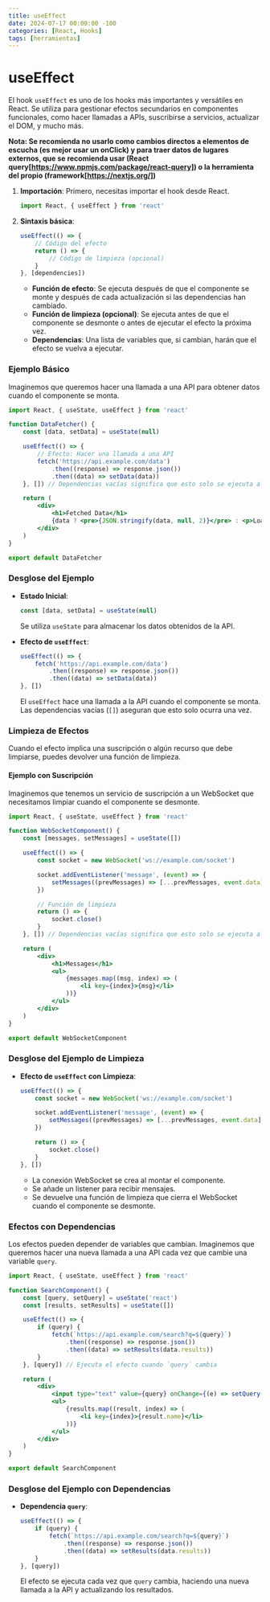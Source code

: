 ```yaml
---
title: useEffect
date: 2024-07-17 00:00:00 -100
categories: [React, Hooks]
tags: [herramientas]
---
```


# useEffect

El hook `useEffect` es uno de los hooks más importantes y versátiles en React. Se utiliza para gestionar efectos secundarios en componentes funcionales, como hacer llamadas a APIs, suscribirse a servicios, actualizar el DOM, y mucho más.

**Nota: Se recomienda no usarlo como cambios directos a elementos de escucha (es mejor usar un onClick) y para traer datos de lugares externos, que se recomienda usar (React query[https://www.npmjs.com/package/react-query]) o la herramienta del propio (framework[https://nextjs.org/])**

1. **Importación**: Primero, necesitas importar el hook desde React.

    ```jsx
    import React, { useEffect } from 'react'
    ```

2. **Sintaxis básica**:
    ```jsx
    useEffect(() => {
        // Código del efecto
        return () => {
            // Código de limpieza (opcional)
        }
    }, [dependencies])
    ```
    - **Función de efecto**: Se ejecuta después de que el componente se monte y después de cada actualización si las dependencias han cambiado.
    - **Función de limpieza (opcional)**: Se ejecuta antes de que el componente se desmonte o antes de ejecutar el efecto la próxima vez.
    - **Dependencias**: Una lista de variables que, si cambian, harán que el efecto se vuelva a ejecutar.

### Ejemplo Básico

Imaginemos que queremos hacer una llamada a una API para obtener datos cuando el componente se monta.

```jsx
import React, { useState, useEffect } from 'react'

function DataFetcher() {
    const [data, setData] = useState(null)

    useEffect(() => {
        // Efecto: Hacer una llamada a una API
        fetch('https://api.example.com/data')
            .then((response) => response.json())
            .then((data) => setData(data))
    }, []) // Dependencias vacías significa que esto solo se ejecuta al montar

    return (
        <div>
            <h1>Fetched Data</h1>
            {data ? <pre>{JSON.stringify(data, null, 2)}</pre> : <p>Loading...</p>}
        </div>
    )
}

export default DataFetcher
```

### Desglose del Ejemplo

-   **Estado Inicial**:

    ```jsx
    const [data, setData] = useState(null)
    ```

    Se utiliza `useState` para almacenar los datos obtenidos de la API.

-   **Efecto de `useEffect`**:
    ```jsx
    useEffect(() => {
        fetch('https://api.example.com/data')
            .then((response) => response.json())
            .then((data) => setData(data))
    }, [])
    ```
    El `useEffect` hace una llamada a la API cuando el componente se monta. Las dependencias vacías (`[]`) aseguran que esto solo ocurra una vez.

### Limpieza de Efectos

Cuando el efecto implica una suscripción o algún recurso que debe limpiarse, puedes devolver una función de limpieza.

#### Ejemplo con Suscripción

Imaginemos que tenemos un servicio de suscripción a un WebSocket que necesitamos limpiar cuando el componente se desmonte.

```jsx
import React, { useState, useEffect } from 'react'

function WebSocketComponent() {
    const [messages, setMessages] = useState([])

    useEffect(() => {
        const socket = new WebSocket('ws://example.com/socket')

        socket.addEventListener('message', (event) => {
            setMessages((prevMessages) => [...prevMessages, event.data])
        })

        // Función de limpieza
        return () => {
            socket.close()
        }
    }, []) // Dependencias vacías significa que esto solo se ejecuta al montar

    return (
        <div>
            <h1>Messages</h1>
            <ul>
                {messages.map((msg, index) => (
                    <li key={index}>{msg}</li>
                ))}
            </ul>
        </div>
    )
}

export default WebSocketComponent
```

### Desglose del Ejemplo de Limpieza

-   **Efecto de `useEffect` con Limpieza**:

    ```jsx
    useEffect(() => {
        const socket = new WebSocket('ws://example.com/socket')

        socket.addEventListener('message', (event) => {
            setMessages((prevMessages) => [...prevMessages, event.data])
        })

        return () => {
            socket.close()
        }
    }, [])
    ```

    -   La conexión WebSocket se crea al montar el componente.
    -   Se añade un listener para recibir mensajes.
    -   Se devuelve una función de limpieza que cierra el WebSocket cuando el componente se desmonte.

### Efectos con Dependencias

Los efectos pueden depender de variables que cambian. Imaginemos que queremos hacer una nueva llamada a una API cada vez que cambie una variable `query`.

```jsx
import React, { useState, useEffect } from 'react'

function SearchComponent() {
    const [query, setQuery] = useState('react')
    const [results, setResults] = useState([])

    useEffect(() => {
        if (query) {
            fetch(`https://api.example.com/search?q=${query}`)
                .then((response) => response.json())
                .then((data) => setResults(data.results))
        }
    }, [query]) // Ejecuta el efecto cuando `query` cambia

    return (
        <div>
            <input type="text" value={query} onChange={(e) => setQuery(e.target.value)} />
            <ul>
                {results.map((result, index) => (
                    <li key={index}>{result.name}</li>
                ))}
            </ul>
        </div>
    )
}

export default SearchComponent
```

### Desglose del Ejemplo con Dependencias

-   **Dependencia `query`**:
    ```jsx
    useEffect(() => {
        if (query) {
            fetch(`https://api.example.com/search?q=${query}`)
                .then((response) => response.json())
                .then((data) => setResults(data.results))
        }
    }, [query])
    ```
    El efecto se ejecuta cada vez que `query` cambia, haciendo una nueva llamada a la API y actualizando los resultados.
